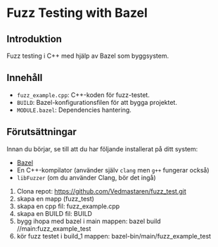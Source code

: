 # Fuzz Testing with Bazel

## Introduktion
Fuzz testing i C++ med hjälp av Bazel som byggsystem.

## Innehåll
- `fuzz_example.cpp`: C++-koden för fuzz-testet.
- `BUILD`: Bazel-konfigurationsfilen för att bygga projektet.
- `MODULE.bazel`: Dependencies hantering.

## Förutsättningar
Innan du börjar, se till att du har följande installerat på ditt system:

- [Bazel](https://bazel.build/)
- En C++-kompilator (använder själv `clang` men `g++` fungerar också)
- `libFuzzer` (om du använder Clang, bör det ingå)

1. Clona repot: https://github.com/Vedmastaren/fuzz_test.git 
2. skapa en mapp (fuzz_test)
3. skapa en cpp fil: fuzz_example.cpp
4. skapa en BUILD fil: BUILD
5. bygg ihopa med bazel i main mappen: bazel build //main:fuzz_example_test
6. kör fuzz testet i build_1 mappen: bazel-bin/main/fuzz_example_test

